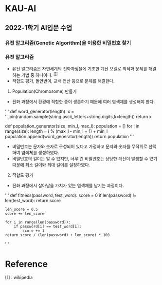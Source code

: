 # KAU-AI
## 2022-1학기 AI입문 수업

### 유전 알고리즘(Genetic Algorithm)을 이용한 비밀번호 찾기

### 유전 알고리즘
- 유전 알고리즘은 자연세계의 진화과정을에 기초한 계산 모델로 최적화 문제를 해결하는 기법 중 하나이다. <sup>[[1]](#footnote_1)</sup>
- 적합도 평가, 돌연변이, 교배 연산 등으로 문제를 해결한다. 

1. Population(Chromosome) 만들기
- 진화 과정에서 환경에 적합한 종이 생존하기 때문에 여러 염색체를 생성해야 한다.

'''
def word_generator(length):
    x = ''.join(random.sample(string.ascii_letters+string.digits,k=length))
    return x

def population_generator(size, min_l, max_l):
    population = []
    for i in range(size):
        length = i % (max_l - min_l + 1) + min_l
        population.append(word_generator(length))
    return population
'''

- 비밀번호는 문자와 숫자로 구성되어 있다고 가정하고 문자와 숫자를 무작위로 선택하여 염색체를 생성하였다.
- 비밀번호의 길이는 알 수 없지만, 너무 긴 비밀번호는 상당한 계산이 발생할 수 있기 때문에 최소 길이와 최대 길이를 설정하였다.


2. 적합도 평가
- 진화 과정에서 살아남을 가치가 있는 염색체를 남기는 과정이다.

'''
def fitness(password, test_word):
    score = 0
    if len(password) != len(test_word):
        return score
  
    len_score = 0.5
    score += len_score

    for i in range(len(password)):
        if password[i] == test_word[i]:
            score += 1
    return score / (len(password) + len_score) * 100
'''




 # Reference
<a name="footnote_1">[1]</a>  :  wikipedia
